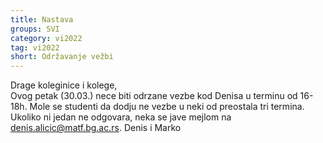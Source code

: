 ```yaml
---
title: Nastava
groups: SVI
category: vi2022
tag: vi2022
short: Održavanje vežbi
---
```

Drage koleginice i kolege,  
Ovog petak (30.03.) nece biti odrzane vezbe kod Denisa u terminu od 16-18h. 
Mole se studenti da dodju ne vezbe u neki od preostala tri termina.
Ukoliko ni jedan ne odgovara, neka se jave mejlom na denis.alicic@matf.bg.ac.rs.
Denis i Marko  

